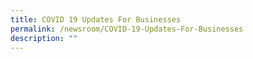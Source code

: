 ```yaml
---
title: COVID 19 Updates For Businesses
permalink: /newsroom/COVID-19-Updates-For-Businesses
description: ""
---
```


